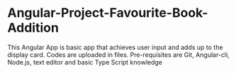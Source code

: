 # Angular-Project-Favourite-Book-Addition
This Angular App is basic app that achieves user input and adds up to the display card. Codes are uploaded in files. Pre-requisites are Git, Angular-cli, Node.js, text editor and basic Type Script knowledge
